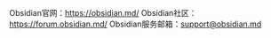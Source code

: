Obsidian官网：https://obsidian.md/
Obsidian社区：https://forum.obsidian.md/
Obsidian服务邮箱：support@obsidian.md 